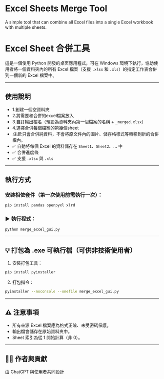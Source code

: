 # Excel Sheets Merge Tool
A simple tool that can combine all Excel files into a single Excel workbook with multiple sheets. 

# Excel Sheet 合併工具

這是一個使用 Python 開發的桌面應用程式，可在 Windows 環境下執行，協助使用者將一個資料夾內的所有 Excel 檔案（支援 `.xlsx` 和 `.xls`）的指定工作表合併到一個新的 Excel 檔案中。

---

## 使用說明

- 1.創建一個空資料夾 
- 2.將需要和合併的excel檔案放入
- 3.自訂輸出檔名（預設為資料夾內第一個檔案的名稱 + `_merged.xlsx`）
- 4.選擇合併每個檔案的第幾個sheet
- *注意*:只會合併純資料，不會將原文件內的圖片、儲存格樣式等轉移到新的合併檔內。
- ✅ 自動將每個 Excel 的資料儲存在 `Sheet1`、`Sheet2`、... 中
- ✅ 合併進度條
- ✅ 支援 `.xlsx` 與 `.xls`

---

## 執行方式

### 安裝相依套件（第一次使用前需執行一次）：

```bash
pip install pandas openpyxl xlrd
```

### ▶️ 執行程式：

```bash
python merge_excel_gui.py
```

---

## 💡 打包為 .exe 可執行檔（可供非技術使用者）

1. 安裝打包工具：

```bash
pip install pyinstaller
```

2. 打包指令：

```bash
pyinstaller --noconsole --onefile merge_excel_gui.py
```

---

## ⚠️ 注意事項

- 所有來源 Excel 檔案應為格式正確、未受密碼保護。
- 輸出檔會儲存在原始資料夾中。
- Sheet 索引為從 1 開始計算（非 0）。

---

## 🧑‍💻 作者與貢獻
由 ChatGPT 與使用者共同設計
